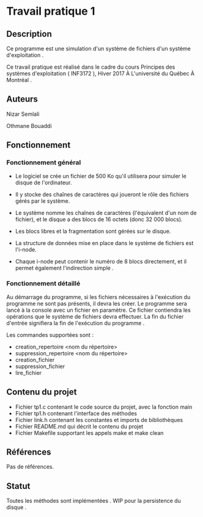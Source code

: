 # Travail pratique 1

## Description

Ce programme est une simulation d'un système de fichiers d'un système d'exploitation . 
  
Ce travail pratique est réalisé dans le cadre du cours Principes des systèmes d'exploitation ( INF3172 ), Hiver 2017 À L'université du Québec À Montréal .  

## Auteurs

Nizar Semlali 
  
Othmane Bouaddi

## Fonctionnement

### Fonctionnement général 

* Le logiciel se crée un fichier de 500 Ko qu'il utilisera pour simuler le disque de l'ordinateur.
  
* Il y stocke des chaînes de caractères qui joueront le rôle des fichiers gérés par le système.
  
* Le système nomme les chaînes de caractères (l'équivalent d'un nom de fichier), et le disque a des blocs de 16 octets (donc 32 000 blocs). 
  
* Les blocs libres et la fragmentation sont gérées sur le disque. 
  
* La structure de données mise en place dans le système de fichiers est l'i-node. 
  
* Chaque i-node peut contenir le numéro de 8 blocs directement, et il permet également l'indirection simple . 
  
  

### Fonctionnement détaillé 
  
Au démarrage du programme, si les fichiers nécessaires à l'exécution du programme ne sont pas
présents, il devra les créer. Le programme sera lancé à la console avec un fichier en paramètre.
Ce fichier contiendra les opérations que le système de fichiers devra effectuer. 
La fin du fichier d'entrée signifiera la fin de l'exécution du programme .
  
Les commandes supportées sont :  
  
  * creation_repertoire <nom du répertoire>
  * suppression_repertoire <nom du répertoire>
  * creation_fichier <nom du fichier> <contenu du fichier>
  * suppression_fichier <nom du fichier>
  * lire_fichier <nom du fichier>
  

  
## Contenu du projet

* Fichier tp1.c contenant le code source du projet, avec la fonction main
* Fichier tp1.h contenant l'interface des méthodes
* Fichier link.h contenant les constantes et imports de bibliothèques
* Fichier README.md qui décrit le contenu du projet
* Fichier Makefile supportant les appels make et make clean 


## Références

Pas de références.

## Statut

Toutes les méthodes sont implémentées . 
  WIP pour la persistence du disque . 